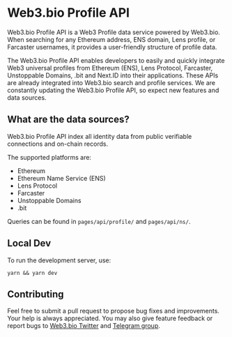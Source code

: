 # Web3.bio Profile API

Web3.bio Profile API is a Web3 Profile data service powered by Web3.bio. When searching for any Ethereum address, ENS domain, Lens profile, or Farcaster usernames, it provides a user-friendly structure of profile data.

The Web3.bio Profile API enables developers to easily and quickly integrate Web3 universal profiles from Ethereum (ENS), Lens Protocol, Farcaster, Unstoppable Domains, .bit and Next.ID into their applications. These APIs are already integrated into Web3.bio search and profile services. We are constantly updating the Web3.bio Profile API, so expect new features and data sources.

## What are the data sources?

Web3.bio Profile API index all identity data from public verifiable connections and on-chain records.

The supported platforms are:

- Ethereum
- Ethereum Name Service (ENS)
- Lens Protocol
- Farcaster
- Unstoppable Domains
- .bit

Queries can be found in `pages/api/profile/` and `pages/api/ns/`.

## Local Dev

To run the development server, use:

```
yarn && yarn dev
```

## Contributing

Feel free to submit a pull request to propose bug fixes and improvements. Your help is always appreciated. You may also give feature feedback or report bugs to [Web3.bio Twitter](https://twitter.com/web3bio) and [Telegram group](https://t.me/web3dotbio).
